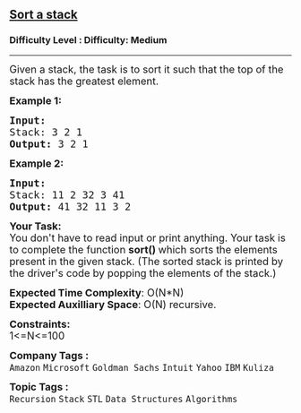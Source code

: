 <h2><a href="https://www.geeksforgeeks.org/problems/sort-a-stack/1?page=9&company=Amazon&sortBy=submissions">Sort a stack</a></h2><h3>Difficulty Level : Difficulty: Medium</h3><hr><div class="problems_problem_content__Xm_eO"><p><span style="font-size: 18px;">Given a stack, the task is to sort&nbsp;it such that the top of the stack has the greatest&nbsp;element.</span></p>
<p><span style="font-size: 18px;"><strong>Example 1:</strong></span></p>
<pre><span style="font-size: 18px;"><strong>Input:
</strong>Stack: 3 2 1
<strong>Output: </strong>3 2 1</span>
</pre>
<p><span style="font-size: 18px;"><strong>Example 2:</strong></span></p>
<pre><span style="font-size: 18px;"><strong>Input:
</strong>Stack: 11 2 32 3 41
<strong>Output: </strong>41 32 11 3 2</span></pre>
<p><span style="font-size: 18px;"><strong>Your Task:&nbsp;</strong><br>You don't have to read input or print anything. Your task is to complete the function&nbsp;<strong>sort()&nbsp;</strong>which sorts the elements present in the given stack. (The sorted stack is printed by the driver's code by popping the elements of the stack.)</span></p>
<p><span style="font-size: 18px;"><strong>Expected Time Complexity</strong>: O(N*N)<br><strong>Expected Auxilliary Space</strong>: O(N) recursive.</span></p>
<p><span style="font-size: 18px;"><strong>Constraints:</strong><br>1&lt;=N&lt;=100</span></p></div><p><span style=font-size:18px><strong>Company Tags : </strong><br><code>Amazon</code>&nbsp;<code>Microsoft</code>&nbsp;<code>Goldman Sachs</code>&nbsp;<code>Intuit</code>&nbsp;<code>Yahoo</code>&nbsp;<code>IBM</code>&nbsp;<code>Kuliza</code>&nbsp;<br><p><span style=font-size:18px><strong>Topic Tags : </strong><br><code>Recursion</code>&nbsp;<code>Stack</code>&nbsp;<code>STL</code>&nbsp;<code>Data Structures</code>&nbsp;<code>Algorithms</code>&nbsp;